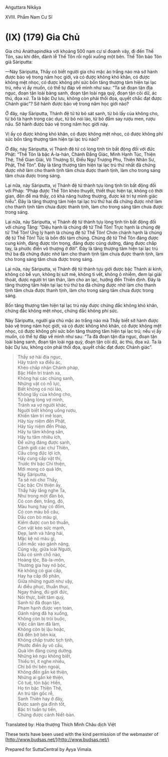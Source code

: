  

Aṅguttara Nikāya

XVIII. Phẩm Nam Cư Sĩ

# (IX) (179) Gia Chủ

Gia chủ Anàthapindika với khoảng 500 nam cư sĩ đoanh vây, đi đến Thế Tôn, sau khi đến, đảnh lễ Thế Tôn rồi ngồi xuống một bên. Thế Tôn bảo Tôn giả Sàriputta:

—Này Sàriputta, Thầy có biết người gia chủ mặc áo trắng nào mà sở hành được bảo vệ trong năm học giới, và có được không khó khăn, có được không mệt nhọc, có được không phí sức bốn tăng thượng tâm hiện tại lạc trú, nếu vị ấy muốn, có thể tự đáp về mình như sau: “Ta sẽ đoạn tận địa ngục, đoạn tận loài bàng sanh, đoạn tận loài ngạ quỷ, đoạn tận cõi dữ, ác thú, đọa xứ. Ta là bậc Dự lưu, không còn phải thối đọa, quyết chắc đạt được Chánh giác”? Sở hành được bảo vệ trong năm học giới nào?

Ở đây, này Sàriputta, Thánh đệ tử từ bỏ sát sanh, từ bỏ lấy của không cho, từ bỏ tà hạnh trong các dục, từ bỏ nói láo, từ bỏ đắm say rượu men, rượu nấu. Sở hành được bảo vệ trong năm học giới này.

Vị ấy có được không khó khăn, có được không mệt nhọc, có được không phí sức bốn tăng thượng tâm hiện tại lạc trú nào?

Ở đây, này Sàriputta, vị Thánh đệ tử có lòng tịnh tín bất động đối với đức Phật: “Thế Tôn là bậc A-la-hán, Chánh Ðẳng Giác, Minh Hạnh Túc, Thiện Thệ, Thế Gian Giải, Vô Thượng Sĩ, Ðiều Ngự Trượng Phu, Thiên Nhân Sư, Phật, Thế Tôn”. Ðây là tăng thượng tâm hiện tại lạc trú thứ nhất đã chứng được nhờ làm cho thanh tịnh tâm chưa được thanh tịnh, làm cho trong sáng tâm chưa được trong sáng.

Lại nữa, này Sàriputta, vị Thánh đệ tử thành tựu lòng tịnh tín bất động đối với Pháp: “Pháp được Thế Tôn khéo thuyết, thiết thực hiện tại, không có thời gian, đến để mà thấy, có khả năng hướng thượng, được kẻ trí tự mình giác hiểu”. Ðây là tăng thượng tâm hiện tại lạc trú thứ hai đã chứng được nhờ làm cho thanh tịnh tâm chưa được thanh tịnh, làm cho trong sáng tâm chưa được trong sáng.

Lại nữa, này Sàriputta, vị Thánh đệ tử thành tựu lòng tịnh tín bất động đối với chúng Tăng: “Diệu hạnh là chúng đệ tử Thế Tôn! Trực hạnh là chúng đệ tử Thế Tôn! Ứng lý hạnh là chúng đệ tử Thế Tôn! Chơn chánh hạnh là chúng đệ tử Thế Tôn! Tức là bốn đôi tám chúng. Chúng đệ tử Thế Tôn đáng được cung kính, đáng được tôn trọng, đáng được cúng dường, đáng được chắp tay, là phước điền vô thượng ở đời”. Ðây là tăng thượng tâm hiện tại lạc trú thứ ba đã chứng được nhờ làm cho thanh tịnh tâm chưa được thanh tịnh, làm cho trong sáng tâm chưa được trong sáng.

Lại nữa, này Sàriputta, vị Thánh đệ tử thành tựu giới được bậc Thánh ái kính, không có bể vụn, không bị sứt mẻ, không tì vết, không ô nhiễm, đem lại giải thoát, được người trí tán thán, làm cho an lạc, hướng đến Thiền định. Ðây là tăng thượng tâm hiện tại lạc trú thứ ba đã chứng được nhờ làm cho thanh tịnh tâm chưa được thanh tịnh, làm cho trong sáng tâm chưa được trong sáng.

Bốn tăng thượng tâm hiện tại lạc trú này được chứng đắc không khó khăn, chứng đắc không mệt nhọc, chứng đắc không phí sức.

Này Sàriputta, người gia chủ mặc áo trắng nào mà Thầy biết sở hành được bảo vệ trong năm học giới, và có được không khó khăn, có được không mệt nhọc, có được không phí sức bốn tăng thượng tâm hiện tại lạc trú; nếu vị ấy muốn, có thể tự đáp về mình như sau: “Ta đã đoạn tận địa ngục, đoạn tận loài bàng sanh, đoạn tận loài ngạ quỷ, đoạn tận cõi dữ, ác thú, đọa xứ. Ta là bậc Dự lưu, không còn phải thối đọa, quyết chắc đạt được Chánh giác”.

> Thấy sợ hãi địa ngục,  
> Hãy tránh xa điều ác,  
> Khéo chấp nhận Chánh pháp,  
> Bậc Hiền trí tránh xa,  
> Không hại các chúng sanh,  
> Những vật có nỗ lực,  
> Biết không có nói láo,  
> Không lấy của không cho,  
> Tự bằng lòng vợ mình,  
> Tránh xa vợ người khác,  
> Người biết không uống rượu,  
> Khiến tâm trí mê loạn,  
> Hãy tùy niệm đến Phật,  
> Hãy tùy niệm đến Pháp,  
> Hãy tu tâm không sân,  
> Hãy tu tâm nhiêu ích,  
> Ðể xứng đáng được sanh,  
> Cảnh giới các chư Thiên,  
> Cầu công đức lợi ích,  
> Hãy cung cấp vật thí,  
> Trước thí bậc Chí thiện,  
> Mới mong có quả lớn,  
> Này Sàriputta,  
> Ta sẽ nói cho Thầy,  
> Các bậc Chí thiện ấy,  
> Thầy hãy lắng nghe Ta,  
> Như trong một đàn bò,  
> Có con đen, trắng, đỏ,  
> Màu hung hay có đốm,  
> Có con màu bồ câu,  
> Dầu con bò màu gì,  
> Kiếm được con bò thuần,  
> Con vật kéo sức mạnh,  
> Ðẹp, lanh và hăng hái,  
> Mặc kệ nó màu gì,  
> Liền mắc vào gánh nặng,  
> Cũng vậy, giữa loài Người,  
> Dầu có sinh chỗ nào,  
> Hoàng tộc, Bà-la-môn,  
> Thương gia hay nô bộc,  
> Kẻ không có giai cấp,  
> Hay hạ cấp đổ phân,  
> Giữa những người như vậy,  
> Ai điều phục, thuần thục,  
> Ngay thẳng, đủ giới đức,  
> Nói thực, biết tàm quý,  
> Sanh tử đã đoạn tận,  
> Phạm hạnh được vẹn toàn,  
> Gánh nặng đã hạ xuống,  
> Không còn bị trói buộc,  
> Việc cần làm đã làm,  
> Không còn bị lậu hoặc,  
> Ðã đến bờ bên kia,  
> Không chấp trước tịch tịnh,  
> Phước điền ấy vô cấu,  
> Quả lớn đáng cúng dường.  
> Những kẻ ngu không biết,  
> Thiếu trí, ít nghe nhiều,  
> Chỉ bố thí bên ngoài,  
> Không đến gần kẻ thiện,  
> Những ai gần kẻ thiện,  
> Có tuệ, tôn bậc Hiền,  
> Họ tin bậc Thiện Thệ,  
> An trú tận gốc rễ,  
> Sanh Thiên hay ở đây,  
> Ðược sanh gia đình tốt,  
> Bậc trí tuần tự tiến,  
> Chứng được cảnh Niết-bàn.

Translated by: Hòa thượng Thích Minh Châu dịch Việt

These texts have been used with the kind permission of the webmaster of [http://www.budsas.net/](http://www.budsas.net/)

Prepared for SuttaCentral by Ayya Vimala.